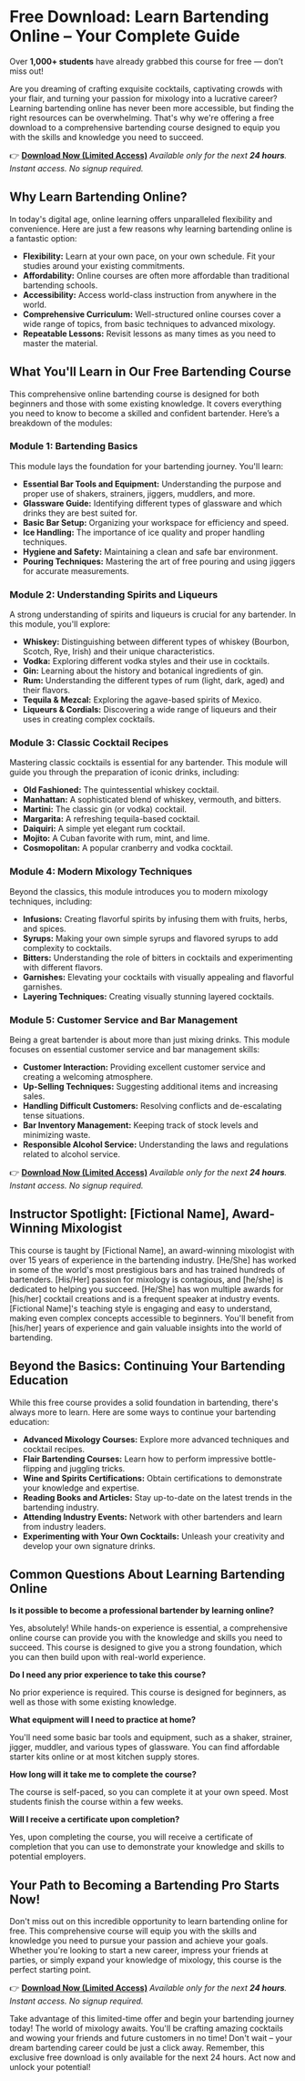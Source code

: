 # Free Download: Learn Bartending Online – Your Complete Guide

Over **1,000+ students** have already grabbed this course for free — don’t miss out!

Are you dreaming of crafting exquisite cocktails, captivating crowds with your flair, and turning your passion for mixology into a lucrative career? Learning bartending online has never been more accessible, but finding the right resources can be overwhelming. That's why we're offering a free download to a comprehensive bartending course designed to equip you with the skills and knowledge you need to succeed.

👉 [**Download Now (Limited Access)**](https://udemywork.com/learn-bartending-online)
_Available only for the next **24 hours**. Instant access. No signup required._

## Why Learn Bartending Online?

In today's digital age, online learning offers unparalleled flexibility and convenience. Here are just a few reasons why learning bartending online is a fantastic option:

*   **Flexibility:** Learn at your own pace, on your own schedule. Fit your studies around your existing commitments.
*   **Affordability:** Online courses are often more affordable than traditional bartending schools.
*   **Accessibility:** Access world-class instruction from anywhere in the world.
*   **Comprehensive Curriculum:** Well-structured online courses cover a wide range of topics, from basic techniques to advanced mixology.
*   **Repeatable Lessons:** Revisit lessons as many times as you need to master the material.

## What You'll Learn in Our Free Bartending Course

This comprehensive online bartending course is designed for both beginners and those with some existing knowledge. It covers everything you need to know to become a skilled and confident bartender. Here’s a breakdown of the modules:

### Module 1: Bartending Basics

This module lays the foundation for your bartending journey. You'll learn:

*   **Essential Bar Tools and Equipment:** Understanding the purpose and proper use of shakers, strainers, jiggers, muddlers, and more.
*   **Glassware Guide:** Identifying different types of glassware and which drinks they are best suited for.
*   **Basic Bar Setup:** Organizing your workspace for efficiency and speed.
*   **Ice Handling:** The importance of ice quality and proper handling techniques.
*   **Hygiene and Safety:** Maintaining a clean and safe bar environment.
*   **Pouring Techniques:** Mastering the art of free pouring and using jiggers for accurate measurements.

### Module 2: Understanding Spirits and Liqueurs

A strong understanding of spirits and liqueurs is crucial for any bartender. In this module, you'll explore:

*   **Whiskey:** Distinguishing between different types of whiskey (Bourbon, Scotch, Rye, Irish) and their unique characteristics.
*   **Vodka:** Exploring different vodka styles and their use in cocktails.
*   **Gin:** Learning about the history and botanical ingredients of gin.
*   **Rum:** Understanding the different types of rum (light, dark, aged) and their flavors.
*   **Tequila & Mezcal:** Exploring the agave-based spirits of Mexico.
*   **Liqueurs & Cordials:** Discovering a wide range of liqueurs and their uses in creating complex cocktails.

### Module 3: Classic Cocktail Recipes

Mastering classic cocktails is essential for any bartender. This module will guide you through the preparation of iconic drinks, including:

*   **Old Fashioned:** The quintessential whiskey cocktail.
*   **Manhattan:** A sophisticated blend of whiskey, vermouth, and bitters.
*   **Martini:** The classic gin (or vodka) cocktail.
*   **Margarita:** A refreshing tequila-based cocktail.
*   **Daiquiri:** A simple yet elegant rum cocktail.
*   **Mojito:** A Cuban favorite with rum, mint, and lime.
*   **Cosmopolitan:** A popular cranberry and vodka cocktail.

### Module 4: Modern Mixology Techniques

Beyond the classics, this module introduces you to modern mixology techniques, including:

*   **Infusions:** Creating flavorful spirits by infusing them with fruits, herbs, and spices.
*   **Syrups:** Making your own simple syrups and flavored syrups to add complexity to cocktails.
*   **Bitters:** Understanding the role of bitters in cocktails and experimenting with different flavors.
*   **Garnishes:** Elevating your cocktails with visually appealing and flavorful garnishes.
*   **Layering Techniques:** Creating visually stunning layered cocktails.

### Module 5: Customer Service and Bar Management

Being a great bartender is about more than just mixing drinks. This module focuses on essential customer service and bar management skills:

*   **Customer Interaction:** Providing excellent customer service and creating a welcoming atmosphere.
*   **Up-Selling Techniques:** Suggesting additional items and increasing sales.
*   **Handling Difficult Customers:** Resolving conflicts and de-escalating tense situations.
*   **Bar Inventory Management:** Keeping track of stock levels and minimizing waste.
*   **Responsible Alcohol Service:** Understanding the laws and regulations related to alcohol service.

👉 [**Download Now (Limited Access)**](https://udemywork.com/learn-bartending-online)
_Available only for the next **24 hours**. Instant access. No signup required._

## Instructor Spotlight: [Fictional Name], Award-Winning Mixologist

This course is taught by [Fictional Name], an award-winning mixologist with over 15 years of experience in the bartending industry. [He/She] has worked in some of the world's most prestigious bars and has trained hundreds of bartenders. [His/Her] passion for mixology is contagious, and [he/she] is dedicated to helping you succeed. [He/She] has won multiple awards for [his/her] cocktail creations and is a frequent speaker at industry events. [Fictional Name]'s teaching style is engaging and easy to understand, making even complex concepts accessible to beginners. You'll benefit from [his/her] years of experience and gain valuable insights into the world of bartending.

## Beyond the Basics: Continuing Your Bartending Education

While this free course provides a solid foundation in bartending, there's always more to learn. Here are some ways to continue your bartending education:

*   **Advanced Mixology Courses:** Explore more advanced techniques and cocktail recipes.
*   **Flair Bartending Courses:** Learn how to perform impressive bottle-flipping and juggling tricks.
*   **Wine and Spirits Certifications:** Obtain certifications to demonstrate your knowledge and expertise.
*   **Reading Books and Articles:** Stay up-to-date on the latest trends in the bartending industry.
*   **Attending Industry Events:** Network with other bartenders and learn from industry leaders.
*   **Experimenting with Your Own Cocktails:** Unleash your creativity and develop your own signature drinks.

## Common Questions About Learning Bartending Online

**Is it possible to become a professional bartender by learning online?**

Yes, absolutely! While hands-on experience is essential, a comprehensive online course can provide you with the knowledge and skills you need to succeed. This course is designed to give you a strong foundation, which you can then build upon with real-world experience.

**Do I need any prior experience to take this course?**

No prior experience is required. This course is designed for beginners, as well as those with some existing knowledge.

**What equipment will I need to practice at home?**

You'll need some basic bar tools and equipment, such as a shaker, strainer, jigger, muddler, and various types of glassware. You can find affordable starter kits online or at most kitchen supply stores.

**How long will it take me to complete the course?**

The course is self-paced, so you can complete it at your own speed. Most students finish the course within a few weeks.

**Will I receive a certificate upon completion?**

Yes, upon completing the course, you will receive a certificate of completion that you can use to demonstrate your knowledge and skills to potential employers.

## Your Path to Becoming a Bartending Pro Starts Now!

Don't miss out on this incredible opportunity to learn bartending online for free. This comprehensive course will equip you with the skills and knowledge you need to pursue your passion and achieve your goals. Whether you're looking to start a new career, impress your friends at parties, or simply expand your knowledge of mixology, this course is the perfect starting point.

👉 [**Download Now (Limited Access)**](https://udemywork.com/learn-bartending-online)
_Available only for the next **24 hours**. Instant access. No signup required._

Take advantage of this limited-time offer and begin your bartending journey today! The world of mixology awaits. You'll be crafting amazing cocktails and wowing your friends and future customers in no time! Don't wait – your dream bartending career could be just a click away. Remember, this exclusive free download is only available for the next 24 hours. Act now and unlock your potential!
